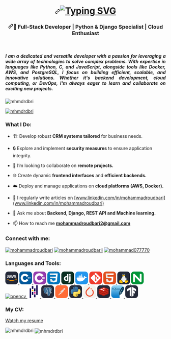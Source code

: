 <!-- <h1 dir="auto"><a id="" class="anchor" aria-hidden="true" href="#"><svg class="octicon octicon-link"  viewBox="0 0 16 16" version="1.1" width="16" height="16" aria-hidden="true"><path d="m7.775 3.275 1.25-1.25a3.5 3.5 0 1 1 4.95 4.95l-2.5 2.5a3.5 3.5 0 0 1-4.95 0 .751.751 0 0 1 .018-1.042.751.751 0 0 1 1.042-.018 1.998 1.998 0 0 0 2.83 0l2.5-2.5a2.002 2.002 0 0 0-2.83-2.83l-1.25 1.25a.751.751 0 0 1-1.042-.018.751.751 0 0 1-.018-1.042Zm-4.69 9.64a1.998 1.998 0 0 0 2.83 0l1.25-1.25a.751.751 0 0 1 1.042.018.751.751 0 0 1 .018 1.042l-1.25 1.25a3.5 3.5 0 1 1-4.95-4.95l2.5-2.5a3.5 3.5 0 0 1 4.95 0 .751.751 0 0 1-.018 1.042.751.751 0 0 1-1.042.018 1.998 1.998 0 0 0-2.83 0l-2.5 2.5a1.998 1.998 0 0 0 0 2.83Z"></path></svg></a><a target="_blank" rel="noopener noreferrer nofollow" href="https://user-images.githubusercontent.com/115201845/211271648-e5090c01-abc8-4e3a-908d-a0bb837f0c85.svg"><img src="https://user-images.githubusercontent.com/115201845/211271648-e5090c01-abc8-4e3a-908d-a0bb837f0c85.svg" alt="name" style="max-width: 100%; margin-left:5%;"></a></h1> -->


<h1 align="center" dir="auto"><a id="user-content-hi--im-ali-bigdeli" class="anchor" aria-hidden="true" href="#hi--im-ali-bigdeli"><svg class="octicon octicon-link" viewBox="0 0 16 16" version="1.1" width="16" height="16" aria-hidden="true"><path d="m7.775 3.275 1.25-1.25a3.5 3.5 0 1 1 4.95 4.95l-2.5 2.5a3.5 3.5 0 0 1-4.95 0 .751.751 0 0 1 .018-1.042.751.751 0 0 1 1.042-.018 1.998 1.998 0 0 0 2.83 0l2.5-2.5a2.002 2.002 0 0 0-2.83-2.83l-1.25 1.25a.751.751 0 0 1-1.042-.018.751.751 0 0 1-.018-1.042Zm-4.69 9.64a1.998 1.998 0 0 0 2.83 0l1.25-1.25a.751.751 0 0 1 1.042.018.751.751 0 0 1 .018 1.042l-1.25 1.25a3.5 3.5 0 1 1-4.95-4.95l2.5-2.5a3.5 3.5 0 0 1 4.95 0 .751.751 0 0 1-.018 1.042.751.751 0 0 1-1.042.018 1.998 1.998 0 0 0-2.83 0l-2.5 2.5a1.998 1.998 0 0 0 0 2.83Z"></path></svg></a><a align="justify" href="https://git.io/typing-svg"><img src="https://readme-typing-svg.herokuapp.com?font=Fira+Code&pause=1000&width=435&lines=Hi+%F0%9F%91%8B%2C+I'm+Mohammad+Roudbari" alt="Typing SVG" style="text-align:center;" /></a></h1>

<h3 align="center" dir="auto"><a id="user-content-iot-and-ai-developer" class="anchor" aria-hidden="true" href="#iot-and-ai-developer"><svg class="octicon octicon-link" viewBox="0 0 16 16" version="1.1" width="16" height="16" aria-hidden="true"><path d="m7.775 3.275 1.25-1.25a3.5 3.5 0 1 1 4.95 4.95l-2.5 2.5a3.5 3.5 0 0 1-4.95 0 .751.751 0 0 1 .018-1.042.751.751 0 0 1 1.042-.018 1.998 1.998 0 0 0 2.83 0l2.5-2.5a2.002 2.002 0 0 0-2.83-2.83l-1.25 1.25a.751.751 0 0 1-1.042-.018.751.751 0 0 1-.018-1.042Zm-4.69 9.64a1.998 1.998 0 0 0 2.83 0l1.25-1.25a.751.751 0 0 1 1.042.018.751.751 0 0 1 .018 1.042l-1.25 1.25a3.5 3.5 0 1 1-4.95-4.95l2.5-2.5a3.5 3.5 0 0 1 4.95 0 .751.751 0 0 1-.018 1.042.751.751 0 0 1-1.042.018 1.998 1.998 0 0 0-2.83 0l-2.5 2.5a1.998 1.998 0 0 0 0 2.83Z"></path></svg></a>🚀 Full-Stack Developer | Python & Django Specialist | Cloud Enthusiast</h3>

<br>
<!-- <a href="https://visitcount.itsvg.in">
  <img src="https://visitcount.itsvg.in/api?id=MhmdRdbri&label=Profile%20Views&color=6&pretty=false" />
</a> -->
<!-- <br>
<br> -->

<h5 align="justify" >I am a dedicated and versatile developer with a passion for leveraging a wide array of technologies to solve complex problems. With expertise in languages like Python, C, and JavaScript, alongside tools like Docker, AWS, and PostgreSQL, I focus on building efficient, scalable, and innovative solutions. Whether it's backend development, cloud computing, or DevOps, I'm always eager to learn and collaborate on exciting new projects.</h5>

<p align="left"> <img src="https://komarev.com/ghpvc/?username=mhmdrdbri&label=Profile%20views&color=0e75b6&style=flat" alt="mhmdrdbri" /> </p>

<p align="left"> <a href="https://github.com/ryo-ma/github-profile-trophy"><img src="https://github-profile-trophy.vercel.app/?username=mhmdrdbri" alt="mhmdrdbri" /></a> </p>

<h3> <strong> What I Do: </strong> </h3>

- 🏗️ Develop robust **CRM systems tailored** for business needs.

- 🔒 Explore and implement **security measures** to ensure application integrity.

- 👯 I’m looking to collaborate on **remote projects.**

- 🌐 Create dynamic **frontend interfaces** and **efficient backends.**

- ☁️ Deploy and manage applications on **cloud platforms (AWS, Docker).**

- 📝 I regularly write articles on [www.linkedin.com/in/mohammadroudbari](www.linkedin.com/in/mohammadroudbari)

- 💬 Ask me about **Backend, Django, REST API and Machine learning.**

- 📫 How to reach me **mohammadroudbari2@gmail.com**

<h3 align="left">Connect with me:</h3>
<p align="left">
<a href="https://linkedin.com/in/mohammadroudbari" target="blank"><img align="center" src="https://raw.githubusercontent.com/rahuldkjain/github-profile-readme-generator/master/src/images/icons/Social/linked-in-alt.svg" alt="mohammadroudbari" height="30" width="40" /></a>
<a href="https://instagram.com/mohammadroudbarii" target="blank"><img align="center" src="https://raw.githubusercontent.com/rahuldkjain/github-profile-readme-generator/master/src/images/icons/Social/instagram.svg" alt="mohammadroudbarii" height="30" width="40" /></a>
<a href="https://discord.gg/mohammad077770" target="blank"><img align="center" src="https://raw.githubusercontent.com/rahuldkjain/github-profile-readme-generator/master/src/images/icons/Social/discord.svg" alt="mohammad077770" height="30" width="40" /></a>
</p>

<h3 align="left">Languages and Tools:</h3>
<p align="left"> <a href="https://aws.amazon.com" target="_blank" rel="noreferrer"> <img src="https://github.com/tandpfun/skill-icons/blob/main/icons/AWS-Dark.svg" alt="aws" width="40" height="40"/> </a> <a href="https://www.w3schools.com/cpp/" target="_blank" rel="noreferrer"> <img src="https://github.com/tandpfun/skill-icons/blob/main/icons/CPP.svg" alt="cplusplus" width="40" height="40"/> </a> <a href="https://www.w3schools.com/cs/" target="_blank" rel="noreferrer"> <img src="https://github.com/tandpfun/skill-icons/blob/main/icons/CS.svg" alt="csharp" width="40" height="40"/> </a> <a href="https://www.w3schools.com/css/" target="_blank" rel="noreferrer"> <img src="https://github.com/tandpfun/skill-icons/blob/main/icons/CSS.svg" alt="css3" width="40" height="40"/> </a> <a href="https://www.djangoproject.com/" target="_blank" rel="noreferrer"> <img src="https://github.com/tandpfun/skill-icons/blob/main/icons/Django.svg" alt="django" width="40" height="40"/> </a> <a href="https://www.docker.com/" target="_blank" rel="noreferrer"> <img src="https://github.com/tandpfun/skill-icons/blob/main/icons/Docker.svg" alt="docker" width="40" height="40"/> </a> <a href="https://git-scm.com/" target="_blank" rel="noreferrer"> <img src="https://github.com/tandpfun/skill-icons/blob/main/icons/Git.svg" alt="git" width="40" height="40"/> </a> <a href="https://www.w3.org/html/" target="_blank" rel="noreferrer"> <img src="https://github.com/tandpfun/skill-icons/blob/main/icons/HTML.svg" alt="html5" width="40" height="40"/> </a> <a href="https://www.linux.org/" target="_blank" rel="noreferrer"> <img src="https://github.com/tandpfun/skill-icons/blob/main/icons/Linux-Dark.svg" alt="linux" width="40" height="40"/> </a> <a href="https://www.nginx.com" target="_blank" rel="noreferrer"> <img src="https://github.com/tandpfun/skill-icons/blob/main/icons/Nginx.svg" alt="nginx" width="40" height="40"/> </a> <a href="https://opencv.org/" target="_blank" rel="noreferrer"> <img src="https://github.com/tandpfun/skill-icons/blob/main/icons/OpenCV-Dark.svg" alt="opencv" width="40" height="40"/> </a> <a href="https://pandas.pydata.org/" target="_blank" rel="noreferrer"> <img src="https://raw.githubusercontent.com/devicons/devicon/2ae2a900d2f041da66e950e4d48052658d850630/icons/pandas/pandas-original.svg" alt="pandas" width="40" height="40"/> </a> <a href="https://www.postgresql.org" target="_blank" rel="noreferrer"> <img src="https://github.com/tandpfun/skill-icons/blob/main/icons/PostgreSQL-Dark.svg" alt="postgresql" width="40" height="40"/> </a> <a href="https://postman.com" target="_blank" rel="noreferrer"> <img src="https://github.com/tandpfun/skill-icons/blob/main/icons/Postman.svg" alt="postman" width="40" height="40"/> </a> <a href="https://www.python.org" target="_blank" rel="noreferrer"> <img src="https://github.com/tandpfun/skill-icons/blob/main/icons/Python-Dark.svg" alt="python" width="40" height="40"/> </a> <a href="https://pytorch.org/" target="_blank" rel="noreferrer"> <img src="https://github.com/tandpfun/skill-icons/blob/main/icons/PyTorch-Light.svg" alt="pytorch" width="40" height="40"/> </a> <a href="https://redis.io" target="_blank" rel="noreferrer"> <img src="https://github.com/tandpfun/skill-icons/blob/main/icons/Redis-Dark.svg" alt="redis" width="40" height="40"/> </a> <a href="https://www.sqlite.org/" target="_blank" rel="noreferrer"> <img src="https://github.com/tandpfun/skill-icons/blob/main/icons/SQLite.svg" alt="sqlite" width="40" height="40"/> </a> <a href="https://www.tensorflow.org" target="_blank" rel="noreferrer"> <img src="https://github.com/tandpfun/skill-icons/blob/main/icons/TensorFlow-Dark.svg" alt="tensorflow" width="40" height="40"/> </a> </p>

<h3 align="left">My CV:</h3>
<a href="https://gamma.app/docs/Mohammad-Roudbari-j8w6ui4cp1lq0qm">Watch my resume</a>
<br>

<p><img align="left" src="https://github-readme-stats.vercel.app/api/top-langs?username=mhmdrdbri&show_icons=true&locale=en&layout=compact" alt="mhmdrdbri" /></p>

<p>&nbsp;<img align="center" src="https://github-readme-stats.vercel.app/api?username=mhmdrdbri&show_icons=true&locale=en" alt="mhmdrdbri" /></p>

<!-- <p><img align="center" src="https://github-readme-streak-stats.herokuapp.com/?user=mhmdrdbri&" alt="mhmdrdbri" /></p> -->
